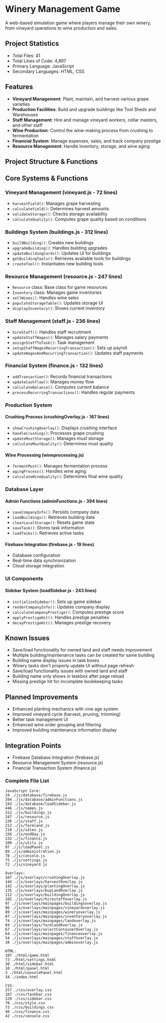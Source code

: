 
# Winery Management Game

A web-based simulation game where players manage their own winery, from vineyard operations to wine production and sales.

## Project Statistics
- Total Files: 41
- Total Lines of Code: 4,897
- Primary Language: JavaScript
- Secondary Languages: HTML, CSS

## Features

- **Vineyard Management**: Plant, maintain, and harvest various grape varieties
- **Production Facilities**: Build and upgrade buildings like Tool Sheds and Warehouses
- **Staff Management**: Hire and manage vineyard workers, cellar masters, and other staff
- **Wine Production**: Control the wine-making process from crushing to fermentation
- **Financial System**: Manage expenses, sales, and track company prestige
- **Resource Management**: Handle inventory, storage, and wine aging

## Project Structure & Functions

## Core Systems & Functions

### Vineyard Management (vineyard.js - 72 lines)
- `harvestField()`: Manages grape harvesting
- `calculateYield()`: Determines harvest amounts
- `validateStorage()`: Checks storage availability
- `calculateQuality()`: Computes grape quality based on conditions

### Buildings System (buildings.js - 312 lines)
- `buildBuilding()`: Creates new buildings
- `upgradeBuilding()`: Handles building upgrades
- `updateBuildingCards()`: Updates UI for buildings
- `getBuildingTools()`: Retrieves available tools for buildings
- `createTool()`: Instantiates new building tools

### Resource Management (resource.js - 247 lines)
- `Resource` class: Base class for game resources
- `Inventory` class: Manages game inventories
- `sellWines()`: Handles wine sales
- `populateStorageTable()`: Updates storage UI
- `displayInventory()`: Shows current inventory

### Staff Management (staff.js - 236 lines)
- `hireStaff()`: Handles staff recruitment
- `updateStaffWages()`: Manages salary payments
- `assignStaffToTask()`: Task management
- `setupStaffWagesRecurringTransaction()`: Sets up payroll
- `updateWagesAndRecurringTransaction()`: Updates staff payments

### Financial System (finance.js - 132 lines)
- `addTransaction()`: Records financial transactions
- `updateCashflow()`: Manages money flow
- `calculateBalance()`: Computes current balance
- `processRecurringTransactions()`: Handles regular payments

### Production System
#### Crushing Process (crushingOverlay.js - 167 lines)
- `showCrushingOverlay()`: Displays crushing interface
- `handleCrushing()`: Processes grape crushing
- `updateMustStorage()`: Manages must storage
- `calculateMustQuality()`: Determines must quality

#### Wine Processing (wineprocessing.js)
- `fermentMust()`: Manages fermentation process
- `agingProcess()`: Handles wine aging
- `calculateWineQuality()`: Determines final wine quality

### Database Layer
#### Admin Functions (adminFunctions.js - 394 lines)
- `saveCompanyInfo()`: Persists company data
- `loadBuildings()`: Retrieves building data
- `clearLocalStorage()`: Resets game state
- `saveTask()`: Stores task information
- `loadTasks()`: Retrieves active tasks

#### Firebase Integration (firebase.js - 19 lines)
- Database configuration
- Real-time data synchronization
- Cloud storage integration

### UI Components
#### Sidebar System (loadSidebar.js - 243 lines)
- `initializeSidebar()`: Sets up game sidebar
- `renderCompanyInfo()`: Updates company display
- `calculateCompanyPrestige()`: Computes prestige score
- `applyPrestigeHit()`: Handles prestige penalties
- `decayPrestigeHit()`: Manages prestige recovery



## Known Issues
- Save/load functionality for owned land and staff needs improvement
- Multiple building/maintenance tasks can be created for same building
- Building name display issues in task boxes
- Winery tasks don't properly update UI without page refresh
- Save/load functionality issues with owned land and staff
- Building name only shows in taskbox after page reload
- Missing prestige hit for incomplete bookkeeping tasks

## Planned Improvements
- Enhanced planting mechanics with vine age system
- Improved vineyard cycle (harvest, pruning, trimming)
- Better task management UI
- Enhanced wine order grouping and filtering
- Improved building maintenance information display

## Integration Points
- Firebase Database Integration (firebase.js)
- Resource Management System (resource.js)
- Financial Transaction System (finance.js)

### Complete File List
```
JavaScript Core:
19 ./js/database/firebase.js
394 ./js/database/adminFunctions.js
243 ./js/database/loadSidebar.js
446 ./js/names.js
312 ./js/buildings.js
247 ./js/resource.js
236 ./js/staff.js
212 ./js/farmland.js
210 ./js/sales.js
156 ./js/endDay.js
132 ./js/finance.js
109 ./js/utils.js
97 ./js/loadPanel.js
89 ./js/administration.js
78 ./js/console.js
75 ./js/settings.js
72 ./js/vineyard.js

Overlays:
167 ./js/overlays/crushingOverlay.js
144 ./js/overlays/harvestOverlay.js
142 ./js/overlays/plantingOverlay.js
135 ./js/overlays/buyLandOverlay.js
112 ./js/overlays/buildingOverlay.js
102 ./js/overlays/hirestaffoverlay.js
97 ./js/overlays/mainpages/buildingsoverlay.js
96 ./js/overlays/mainpages/vineyardoverlay.js
89 ./js/overlays/mainpages/wineryoverlay.js
87 ./js/overlays/mainpages/inventoryoverlay.js
74 ./js/overlays/mainpages/landoverlay.js
69 ./js/overlays/farmlandOverlay.js
67 ./js/overlays/selectContainerOverlay.js
64 ./js/overlays/mainpages/financeoverlay.js
54 ./js/overlays/mainpages/staffoverlay.js
38 ./js/overlays/mainpages/adminoverlay.js

HTML:
107 ./html/game.html
73 ./html/settings.html
30 ./html/sidebar.html
10 ./html/panel.html
3 ./html/consolePanel.html
34 ./index.html

CSS:
257 ./css/overlay.css
167 ./css/taskbar.css
129 ./css/sidebar.css
78 ./css/style.css
73 ./css/buildings.css
46 ./css/finance.css
42 ./css/console.css
```